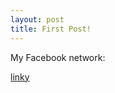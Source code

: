 ```yaml
---
layout: post
title: First Post!
---
```


My Facebook network:

[linky](https://drbeane.github.io/Projects/facebook.html )
